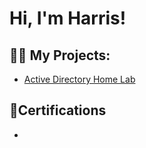 <h1>Hi, I'm Harris!

<h2>👨‍💻 My Projects:</h2>

- [Active Directory Home Lab](https://github.com/muhdharris)
    
<h2>📜Certifications</h2>

- 

